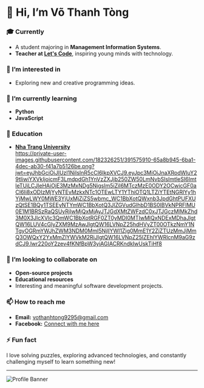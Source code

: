 # 👋 Hi, I’m Võ Thanh Tòng

### 🎓 Currently
- A student majoring in **Management Information Systems**.  
- **Teacher at [Let's Code](https://letscode.edu.vn/)**, inspiring young minds with technology.  
  
### 👀 I’m interested in
- Exploring new and creative programming ideas.  

### 🌱 I’m currently learning
- **Python**  
- **JavaScript**  

### 🏫 Education
- **[Nha Trang University](https://www.ntu.edu.vn/)**  
  https://private-user-images.githubusercontent.com/182326251/391575910-65a8b945-6ba1-4dec-ab30-f41a7b5126be.png?jwt=eyJhbGciOiJIUzI1NiIsInR5cCI6IkpXVCJ9.eyJpc3MiOiJnaXRodWIuY29tIiwiYXVkIjoicmF3LmdpdGh1YnVzZXJjb250ZW50LmNvbSIsImtleSI6ImtleTUiLCJleHAiOjE3MzMxNDg5NjgsIm5iZiI6MTczMzE0ODY2OCwicGF0aCI6Ii8xODIzMjYyNTEvMzkxNTc1OTEwLTY1YThiOTQ1LTZiYTEtNGRlYy1hYjMwLWY0MWE3YjUxMjZiZS5wbmc_WC1BbXotQWxnb3JpdGhtPUFXUzQtSE1BQy1TSEEyNTYmWC1BbXotQ3JlZGVudGlhbD1BS0lBVkNPRFlMU0E1M1BRSzRaQSUyRjIwMjQxMjAyJTJGdXMtZWFzdC0xJTJGczMlMkZhd3M0X3JlcXVlc3QmWC1BbXotRGF0ZT0yMDI0MTIwMlQxNDExMDhaJlgtQW16LUV4cGlyZXM9MzAwJlgtQW16LVNpZ25hdHVyZT00OTkzNmY1NTgyOGRmYWJhZWM3NDM0MmI5NjllYWI1Zjg0MmE1Y2ZjZTUzMmJjMmQ3OWQxY2YxMmZlYWVkM2RiJlgtQW16LVNpZ25lZEhlYWRlcnM9aG9zdCJ9.lwr220oY2zev4fKNfBpW3yiAGIACRKndkIwUskTiHf8

### 💞️ I’m looking to collaborate on
- **Open-source projects**  
- **Educational resources**  
- Interesting and meaningful software development projects.  

### 📫 How to reach me
- **Email:** vothanhtong9295@gmail.com  
- **Facebook:** [Connect with me here](https://www.facebook.com/share/1TT8smTwaq/?mibextid=LQQJ4d)  

### ⚡ Fun fact
I love solving puzzles, exploring advanced technologies, and constantly challenging myself to learn something new!

---

![Profile Banner](https://user-images.githubusercontent.com/3369400/133268513-5bfe2f93-4402-42c9-a403-81c9e86934b6.jpeg)
